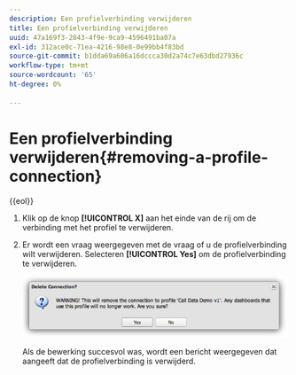 ```yaml
---
description: Een profielverbinding verwijderen
title: Een profielverbinding verwijderen
uuid: 47a169f3-2843-4f9e-9ca9-4596491ba07a
exl-id: 312ace0c-71ea-4216-98e8-0e99bb4f83bd
source-git-commit: b1dda69a606a16dccca30d2a74c7e63dbd27936c
workflow-type: tm+mt
source-wordcount: '65'
ht-degree: 0%

---
```


# Een profielverbinding verwijderen{#removing-a-profile-connection}

{{eol}}

1. Klik op de knop **[!UICONTROL X]** aan het einde van de rij om de verbinding met het profiel te verwijderen.
1. Er wordt een vraag weergegeven met de vraag of u de profielverbinding wilt verwijderen. Selecteren **[!UICONTROL Yes]** om de profielverbinding te verwijderen.

   ![](assets/delete_connection.png)

   Als de bewerking succesvol was, wordt een bericht weergegeven dat aangeeft dat de profielverbinding is verwijderd.
